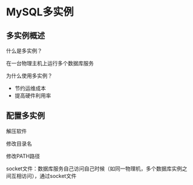 # MySQL多实例

## 多实例概述

什么是多实例？

在一台物理主机上运行多个数据库服务

为什么使用多实例？

- 节约运维成本
- 提高硬件利用率

## 配置多实例

解压软件

修改目录名

修改PATH路径





socket文件：数据库服务自己访问自己时候（如同一物理机，多个数据库实例之间互相访问），通过socket文件